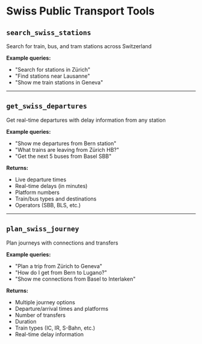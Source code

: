 # Swiss Public Transport Tools

## `search_swiss_stations`
Search for train, bus, and tram stations across Switzerland

**Example queries:**
- "Search for stations in Zürich"
- "Find stations near Lausanne"
- "Show me train stations in Geneva"

---

## `get_swiss_departures`
Get real-time departures with delay information from any station

**Example queries:**
- "Show me departures from Bern station"
- "What trains are leaving from Zürich HB?"
- "Get the next 5 buses from Basel SBB"

**Returns:**
- Live departure times
- Real-time delays (in minutes)
- Platform numbers
- Train/bus types and destinations
- Operators (SBB, BLS, etc.)

---

## `plan_swiss_journey`
Plan journeys with connections and transfers

**Example queries:**
- "Plan a trip from Zürich to Geneva"
- "How do I get from Bern to Lugano?"
- "Show me connections from Basel to Interlaken"

**Returns:**
- Multiple journey options
- Departure/arrival times and platforms
- Number of transfers
- Duration
- Train types (IC, IR, S-Bahn, etc.)
- Real-time delay information
